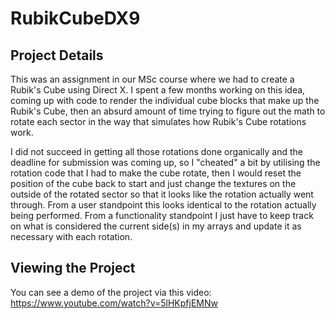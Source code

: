 # RubikCubeDX9

## Project Details

This was an assignment in our MSc course where we had to create a Rubik's Cube using Direct X. I spent a few months working on this idea, coming up with code to render the individual cube blocks that make up the Rubik's Cube, then an absurd amount of time trying to figure out the math to rotate each sector in the way that simulates how Rubik's Cube rotations work. 

I did not succeed in getting all those rotations done organically and the deadline for submission was coming up, so I "cheated" a bit by utilising the rotation code that I had to make the cube rotate, then I would reset the position of the cube back to start and just change the textures on the outside of the rotated sector so that it looks like the rotation actually went through. From a user standpoint this looks identical to the rotation actually being performed. From a functionality standpoint I just have to keep track on what is considered the current side(s) in my arrays and update it as necessary with each rotation.

## Viewing the Project

You can see a demo of the project via this video: https://www.youtube.com/watch?v=5lHKpfjEMNw
